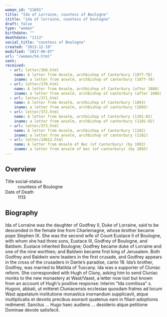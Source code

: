 ```yaml
---
woman_id: "21691"
title: "Ida of Lorraine, countess of Boulogne"
ititle: "ida of lorraine, countess of boulogne"
draft: false
type: "woman"
birthdate: ""
deathdate: "1113"
social_title: "countess of Boulogne"
created: "2013-12-19"
modified: "2017-06-07"
url: "/woman/54.html"
sent:
received:
  - url: letter/368.html
    name: A letter from Anselm, archbishop of Canterbury (1077-78)
    iname: a letter from anselm, archbishop of canterbury (1077-78)
  - url: letter/370.html
    name: A letter from Anselm, archbishop of Canterbury (after 1086)
    iname: a letter from anselm, archbishop of canterbury (after 1086)
  - url: letter/371.html
    name: A letter from Anselm, archbishop of Canterbury (1093)
    iname: a letter from anselm, archbishop of canterbury (1093)
  - url: letter/372.html
    name: A letter from Anselm, archbishop of Canterbury (1101-02)
    iname: a letter from anselm, archbishop of canterbury (1101-02)
  - url: letter/373.html
    name: A letter from Anselm, archbishop of Canterbury (1102)
    iname: a letter from anselm, archbishop of canterbury (1102)
  - url: letter/24612.html
    name: A letter from Anselm of Bec (of Canterbury) (by 1093)
    iname: a letter from anselm of bec (of canterbury) (by 1093)
---
```

<h2 class="mt-4">Overview</h2><dt>Title social-status</dt><dd>countess of Boulogne</dd><dt>Date of Death</dt><dd>1113</dd><h2 class="mt-4">Biography</h2>Ida of Lorraine was the daughter of Godfrey II, Duke of Lorraine, said to be descended in the female line from Charlemagne, whose brother became pope Stephen IX.  She was the second wife of Count Eustace II of Boulogne, with whom she had three sons, Eustace III, Godfrey of Boulogne, and Baldwin.  Eustace inherited Boulogne; Godfrey became duke of Lorraine and one of the nine worthies; and Baldwin became first king of Jerusalem.  Both Godfrey and Baldwin were leaders in the first crusade, and Godfrey appears in the cross of the crusaders in Dante’s paradise, canto 18.  Ida’s brother, Godfrey, was married to Matilda of Tuscany. 
Ida was a supporter of Cluniac reform.  She corresponded with Hugh of Cluny, asking him to send Cluniac monks to the new monastery at Wast/Vaast, a letter now lost but known from an account of Hugh's positive response:  Interim "Ida comitissa" s. Hugoni, abbati, ut mitteret Cluniacensis ecclesiae quosdam fratres ad locum Wast appelatum institutione monastica inornandum supplicavit, atque multiplicatis et devotis precibus exoravit quatenus eam in filiam adoptionis redimeret.  Sanctus ... Hugo haec audiens ... desiderio atque petitione Dominae devote satisfecit.